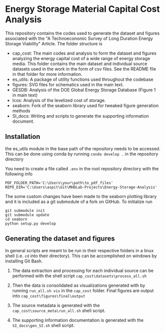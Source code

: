 # Energy Storage Material Capital Cost Analysis

This repository contains the codes used to generate the dataset and figures associated with the "A Technoeconomic Survey of Long Duration Energy Storage Viability" Article. The folder structure is 

* cap_cost: The main codes and analysis to form the dataset and figures analyzing the energy capital cost of a wide range of energy storage media. This folder contains the main dataset and individual source datasets used in the work in the form of csv files. See the README file in that folder for more information. 
* es_utils: A package of utility functions used throughout the codebase
* figures: SVG files for schematics used in the main text.
* GESDB: Analysis of the DOE Global Energy Storage Database (Figure 1 in main text)
* lcos: Analysis of the levelized cost of storage. 
* seaborn: Fork of the seaborn library used for tweaked figure generation methods
* SI_docs: Writing and scripts to generate the supporting information document. 

## Installation

the es_utils module in the base path of the repository needs to be accessed. This can be done using conda by running `conda develop .` in the repository directory

You need to create a file called `.env` in the root repository directory with the following info

```
PDF_FOLDER_PATH='C:\Users\your\path\to_pdf_files'
REPO_DIR='C:\Users\aspit\Git\MHDLab-Projects\Energy-Storage-Analysis'
```

The some custom changes have been made to the seaborn plotting library and it is included as a git submodule of a fork on GitHub. To initialize run

```
git submodule init
git submodule update
cd seaborn
python setup.py develop
```

## Generating the dataset and figures

In general scripts are meant to be run in their respective folders in a linux shell (i.e. `cd` into their directory). This can be accomplished on windows by installing Git Bash. 

1. The data extraction and processing for each individual source can be performed with the shell script `cap_cost\datasets\process_all.sh`

2. Then the data is consolidated as visualizations generated with by running `run_all.sh vis` in the `cap_cost` folder. Final figures are output into `cap_cost\figures\final\output`

3. The source metadata is generated with the `cap_cost\source_meta\run_all.sh` shell script. 

4. The supporting information documentation is generated with the `SI_docs\gen_SI.sh` shell script. 

